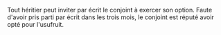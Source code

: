   
 Tout héritier peut inviter par écrit le conjoint à exercer son option. Faute d'avoir pris parti par écrit dans les trois mois, le conjoint est réputé avoir opté pour l'usufruit.  

  
